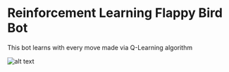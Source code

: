 # Reinforcement Learning Flappy Bird Bot

This bot learns with every move made via Q-Learning algorithm 

![alt text](https://raw.githubusercontent.com/devaar100/RL-FlapPyBird/master/FlapPyBird/screenshot1.png)
